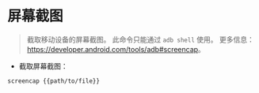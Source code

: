 # 屏幕截图

> 截取移动设备的屏幕截图。
> 此命令只能通过 `adb shell` 使用。
> 更多信息：<https://developer.android.com/tools/adb#screencap>。

- 截取屏幕截图：

`screencap {{path/to/file}}`